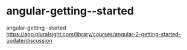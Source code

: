 # angular-getting--started
angular-getting -started  https://app.pluralsight.com/library/courses/angular-2-getting-started-update/discussion
